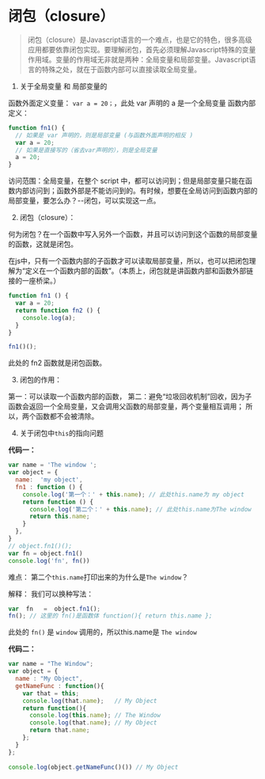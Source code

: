 # 闭包（closure）

> 闭包（closure）是Javascript语言的一个难点，也是它的特色，很多高级应用都要依靠闭包实现。要理解闭包，首先必须理解Javascript特殊的变量作用域。变量的作用域无非就是两种：全局变量和局部变量。Javascript语言的特殊之处，就在于函数内部可以直接读取全局变量。

1. 关于全局变量 和 局部变量的

函数外面定义变量： 
`var a = 20；`，此处 var 声明的 a 是一个全局变量
函数内部定义：
```js
function fn1() { 
  // 如果是 var 声明的，则是局部变量 (与函数外面声明的相反 )
  var a = 20;
  // 如果是直接写的（省去var声明的），则是全局变量
  a = 20;
}
```
访问范围：全局变量，在整个 script 中，都可以访问到；但是局部变量只能在函数内部访问到；函数外部是不能访问到的。有时候，想要在全局访问到函数内部的局部变量，要怎么办？--闭包，可以实现这一点。

2. 闭包（closure）：

何为闭包？在一个函数中写入另外一个函数，并且可以访问到这个函数的局部变量的函数，这就是闭包。

在js中，只有一个函数内部的子函数才可以读取局部变量，所以，也可以把闭包理解为“定义在一个函数内部的函数”。（本质上，闭包就是讲函数内部和函数外部链接的一座桥梁。）
```js
function fn1 () {
  var a = 20;
  return function fn2 () {
    console.log(a);
  }
}

fn1()();
```

此处的 fn2 函数就是闭包函数。

3. 闭包的作用：

第一：可以读取一个函数内部的函数，
第二：避免“垃圾回收机制”回收，因为子函数会返回一个全局变量，又会调用父函数的局部变量，两个变量相互调用；
所以，两个函数都不会被清除。

4. 关于闭包中`this`的指向问题

**代码一：**
```js
var name = 'The window ';
var object = {
  name:  'my object',
  fn1 : function () {
    console.log('第一个：' + this.name); // 此处this.name为 my object
    return function () {
      console.log('第二个：' + this.name); // 此处this.name为The window
      return this.name;
    }            
  },
}
// object.fn1()();
var fn = object.fn1()
console.log('fn', fn())
```

难点：
第二个`this.name`打印出来的为什么是`The window`？

解释：
我们可以换种写法：
```js
var  fn   =  object.fn1();
fn(); // 这里的 fn()是函数体 function(){ return this.name };
```
此处的 `fn()` 是 `window` 调用的，所以this.name是 `The window`

**代码二：**
```js
var name = "The Window";　　
var object = {　　　　
  name : "My Object",
  getNameFunc : function(){
    var that = this;           		 
    console.log(that.name);   // My Object
    return function(){    
      console.log(this.name); // The Window
      console.log(that.name); // My Object　
      return that.name;
    };　　　　
  }　　
};　　
  
console.log(object.getNameFunc()()) // My Object
```
